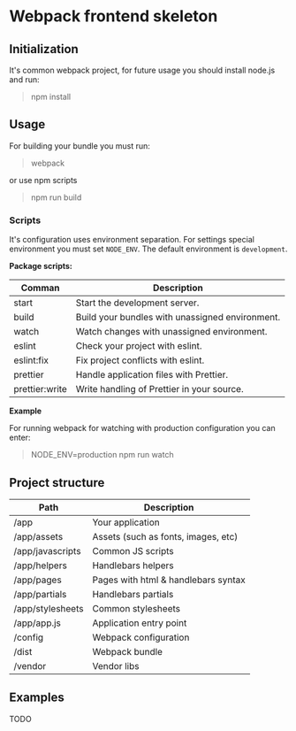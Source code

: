 # Webpack frontend skeleton

## Initialization

It's common webpack project, for future usage you should install node.js and
run:

> npm install

## Usage

For building your bundle you must run:

> webpack

or use npm scripts

> npm run build

### Scripts

It's configuration uses environment separation. For settings special environment
you must set `NODE_ENV`. The default environment is `development`.

**Package scripts:**

| Comman         | Description                                     |
| -------------- | ----------------------------------------------- |
| start          | Start the development server.                   |
| build          | Build your bundles with unassigned environment. |
| watch          | Watch changes with unassigned environment.      |
| eslint         | Check your project with eslint.                 |
| eslint:fix     | Fix project conflicts with eslint.              |
| prettier       | Handle application files with Prettier.         |
| prettier:write | Write handling of Prettier in your source.      |

**Example**

For running webpack for watching with production configuration you can enter:

> NODE_ENV=production npm run watch

## Project structure

| Path             | Description                         |
| ---------------- | ----------------------------------- |
| /app             | Your application                    |
| /app/assets      | Assets (such as fonts, images, etc) |
| /app/javascripts | Common JS scripts                   |
| /app/helpers     | Handlebars helpers                  |
| /app/pages       | Pages with html & handlebars syntax |
| /app/partials    | Handlebars partials                 |
| /app/stylesheets | Common stylesheets                  |
| /app/app.js      | Application entry point             |
| /config          | Webpack configuration               |
| /dist            | Webpack bundle                      |
| /vendor          | Vendor libs                         |

## Examples

TODO
